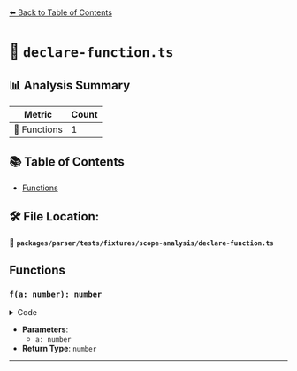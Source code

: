 [⬅️ Back to Table of Contents](../../../../../index.md)

# 📄 `declare-function.ts`

## 📊 Analysis Summary

| Metric | Count |
|--------|-------|
| 🔧 Functions | 1 |

## 📚 Table of Contents

- [Functions](#functions)

## 🛠️ File Location:
📂 **`packages/parser/tests/fixtures/scope-analysis/declare-function.ts`**

## Functions

### `f(a: number): number`

<details><summary>Code</summary>

```ts
declare function f(a: number): number;
```
</details>

- **Parameters**:
  - `a: number`
- **Return Type**: `number`

---